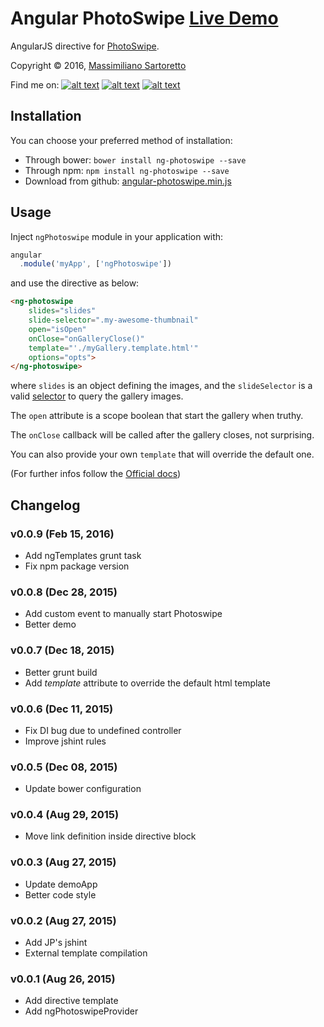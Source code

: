 # Angular PhotoSwipe [Live Demo](http://m00s.github.io/angular-photoswipe/)

AngularJS directive for [PhotoSwipe](http://photoswipe.com/).

Copyright © 2016, [Massimiliano Sartoretto](mailto:massimilianosartoretto@gmail.com)

Find me on:
[![alt text][1.1]][1]
[![alt text][2.1]][2]
[![alt text][6.1]][6]

[1.1]: http://i.imgur.com/tXSoThF.png (twitter icon with padding)
[2.1]: http://i.imgur.com/P3YfQoD.png (facebook icon with padding)
[6.1]: http://i.imgur.com/0o48UoR.png (github icon with padding)

[1]: http://www.twitter.com/___Sarto
[2]: http://www.facebook.com/profile.php?id=1549402605
[6]: http://www.github.com/m00s

Installation
------------

You can choose your preferred method of installation:
* Through bower: `bower install ng-photoswipe --save`
* Through npm: `npm install ng-photoswipe --save`
* Download from github: [angular-photoswipe.min.js](https://github.com/m00s/angular-photoswipe/blob/master/angular-photoswipe.min.js)

Usage
------
Inject `ngPhotoswipe` module in your application with:

``` js
angular
  .module('myApp', ['ngPhotoswipe'])
```

and use the directive as below:

``` html
<ng-photoswipe
    slides="slides"
    slide-selector=".my-awesome-thumbnail"
    open="isOpen"
    onClose="onGalleryClose()"
    template="'./myGallery.template.html'"
    options="opts">
</ng-photoswipe>
```

where `slides` is an object defining the images, and the `slideSelector` is a valid [selector](https://www.w3.org/TR/css3-selectors/#selectors) to query the gallery images.

The `open` attribute is a scope boolean that start the gallery when truthy.

The `onClose` callback will be called after the gallery closes, not surprising.

You can also provide your own `template` that will override the default one.

(For further infos follow the [Official docs](http://photoswipe.com/documentation/options.html))

Changelog
------
### v0.0.9 (Feb 15, 2016)
* Add ngTemplates grunt task
* Fix npm package version

### v0.0.8 (Dec 28, 2015)
* Add custom event to manually start Photoswipe
* Better demo

### v0.0.7 (Dec 18, 2015)
* Better grunt build
* Add *template* attribute to override the default html template

### v0.0.6 (Dec 11, 2015)
* Fix DI bug due to undefined controller
* Improve jshint rules

### v0.0.5 (Dec 08, 2015)
* Update bower configuration

### v0.0.4 (Aug 29, 2015)
* Move link definition inside directive block

### v0.0.3 (Aug 27, 2015)

* Update demoApp
* Better code style

### v0.0.2 (Aug 27, 2015)

* Add JP's jshint
* External template compilation

### v0.0.1 (Aug 26, 2015)

* Add directive template
* Add ngPhotoswipeProvider
